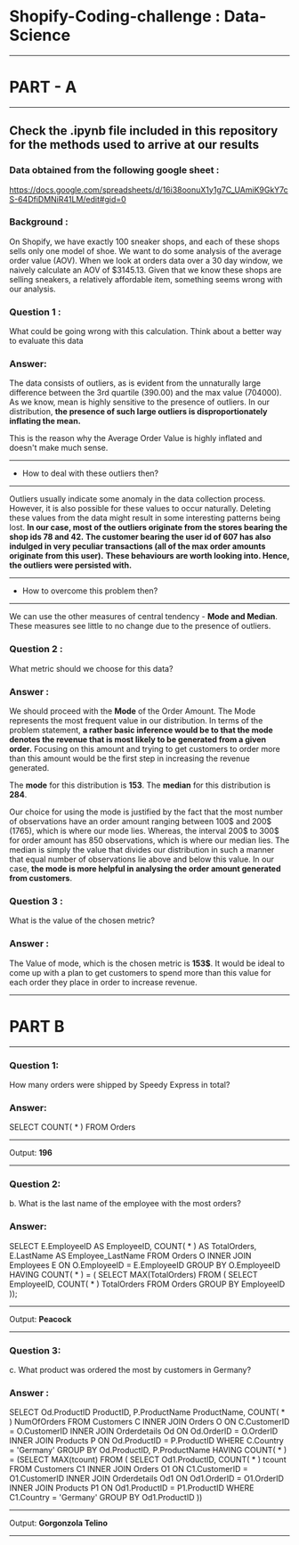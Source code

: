 # Shopify-Coding-challenge : Data-Science
 
  
***
# PART - A
***

## Check the .ipynb file included in this repository for the methods used to arrive at our results
    
    
### Data obtained from the following google sheet :
https://docs.google.com/spreadsheets/d/16i38oonuX1y1g7C_UAmiK9GkY7cS-64DfiDMNiR41LM/edit#gid=0
 
 
 
### Background : 
On Shopify, we have exactly 100 sneaker shops, and each of these shops sells only one model of shoe. We want to do some analysis of the average order value (AOV). When we look at orders data over a 30 day window, we naively calculate an AOV of $3145.13. Given that we know these shops are selling sneakers, a relatively affordable item, something seems wrong with our analysis. 
 
 
### Question 1 :
What could be going wrong with this calculation. Think about a better way to evaluate this data

### Answer:
The data consists of outliers, as is evident from the unnaturally large difference between the 3rd quartile (390.00) and the max value (704000).
As we know, mean is highly sensitive to the presence of outliers. In our distribution, **the presence of such large outliers is disproportionately inflating the mean.**
 
This is the reason why the Average Order Value is highly inflated and doesn't make much sense.

***
- How to deal with these outliers then?
***
 
Outliers usually indicate some anomaly in the data collection process. However, it is also possible for these values to occur naturally. Deleting these values from the data might result in some interesting patterns being lost.
**In our case, most of the outliers originate from the stores bearing the shop ids 78 and 42.**
**The customer bearing the user id of 607 has also indulged in very peculiar transactions (all of the max order amounts originate from this user).**
**These behaviours are worth looking into. Hence, the outliers were persisted with.**
 
***
- How to overcome this problem then?
***
 
We can use the other measures of central tendency - **Mode and Median**. These measures see little to no change due to the presence of outliers.
 
 
  
   
### Question 2 :
What metric should we choose for this data?
 
### Answer :
We should proceed with the **Mode** of the Order Amount. The Mode represents the most frequent value in our distribution.
In terms of the problem statement, **a rather basic inference would be to that the mode denotes the revenue that is most likely to be generated from a given order.**
Focusing on this amount and trying to get customers to order more than this amount would be the first step in increasing the revenue generated.
 
The **mode** for this distribution is **153**.
The **median** for this distribution is **284**.
 
  
Our choice for using the mode is justified by the fact that the most number of observations have an order amount ranging between 100$ and 200$ (1765), which is where our mode lies.
Whereas, the interval 200$ to 300$ for order amount has 850 observations, which is where our median lies. The median is simply the value that divides our distribution in such a manner that equal number of observations lie above and below this value. In our case, **the mode is more helpful in analysing the order amount generated from customers**.
 
  
   
### Question 3 :
What is the value of the chosen metric?
 
### Answer :
The Value of mode, which is the chosen metric is **153$**. It would be ideal to come up with a plan to get customers to spend more than this value for each order they place in order to increase revenue.
 
  
   
***
# PART B
***

 
  
### Question 1:
How many orders were shipped by Speedy Express in total?
 
### Answer:
SELECT COUNT( * ) FROM Orders

***
Output:
**196**
***

 
 
### Question 2:
b.	What is the last name of the employee with the most orders?
 
### Answer:
SELECT E.EmployeeID AS EmployeeID, COUNT( * ) AS TotalOrders, E.LastName AS Employee_LastName 
FROM Orders O INNER JOIN Employees E
ON O.EmployeeID = E.EmployeeID
GROUP BY O.EmployeeID 
HAVING COUNT( * ) = ( SELECT MAX(TotalOrders) FROM ( 
						 SELECT EmployeeID, COUNT( * ) TotalOrders 
                                                 FROM Orders 
                                                 GROUP BY EmployeeID
                                                 ));

***
Output:
**Peacock**
***

 
  
### Question 3:
c.	What product was ordered the most by customers in Germany?
 
### Answer :
SELECT Od.ProductID ProductID, P.ProductName ProductName, COUNT( * ) NumOfOrders
FROM Customers C INNER JOIN Orders O ON C.CustomerID = O.CustomerID
                 INNER JOIN Orderdetails Od ON Od.OrderID = O.OrderID
                 INNER JOIN Products P ON Od.ProductID = P.ProductID
WHERE C.Country = 'Germany'
GROUP BY Od.ProductID, P.ProductName
HAVING COUNT( * ) = (SELECT MAX(tcount) FROM (
                          SELECT Od1.ProductID, COUNT( * ) tcount FROM
                          Customers C1 INNER JOIN Orders O1 ON C1.CustomerID = O1.CustomerID
                          INNER JOIN Orderdetails Od1 ON Od1.OrderID = O1.OrderID
                          INNER JOIN Products P1 ON Od1.ProductID = P1.ProductID
                          WHERE C1.Country = 'Germany'
                          GROUP BY Od1.ProductID
                        ))
***
Output:
**Gorgonzola Telino**
***

